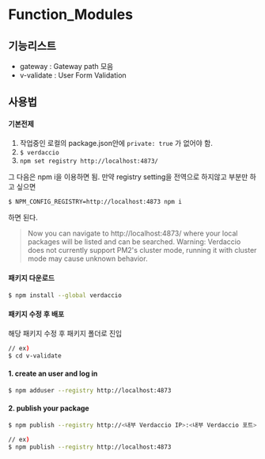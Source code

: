 # Function_Modules

## 기능리스트

- gateway : Gateway path 모음
- v-validate : User Form Validation

## 사용법

#### 기본전제

1. 작업중인 로컬의 package.json안에 ```private: true``` 가 없어야 함.
2. ```$ verdaccio```
3. ```npm set registry http://localhost:4873/```

그 다음은 npm i을 이용하면 됨.
만약 registry setting을 전역으로 하지않고 부분만 하고 싶으면 
```bash
$ NPM_CONFIG_REGISTRY=http://localhost:4873 npm i
```
하면 된다.

> Now you can navigate to http://localhost:4873/ where your local packages will be listed and can be searched.
> Warning: Verdaccio does not currently support PM2's cluster mode, running it with cluster mode may cause unknown behavior.

#### 패키지 다운로드

```bash
$ npm install --global verdaccio
```


#### 패키지 수정 후 배포

해당 패키지 수정 후 패키지 폴더로 진입

```bash
// ex)
$ cd v-validate
```

#### 1. create an user and log in

```bash
$ npm adduser --registry http://localhost:4873
```

#### 2. publish your package

```bash
$ npm publish --registry http://<내부 Verdaccio IP>:<내부 Verdaccio 포트>

// ex)
$ npm publish --registry http://localhost:4873
```